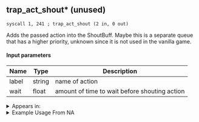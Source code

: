 ## trap_act_shout* (unused)

`syscall 1, 241 ; trap_act_shout (2 in, 0 out)`

Adds the passed action into the ShoutBuff. Maybe this is a separate queue that has a higher priority, unknown since it is not used in the vanilla game.

#### Input parameters
| Name | Type | Description
|------|------|------------
| label   | string   | name of action
| wait   | float   | amount of time to wait before shouting action




<details>
	<summary>Appears in:</summary>

</details>

<details>
	<summary>Example Usage From NA</summary>
```

```
</details>

